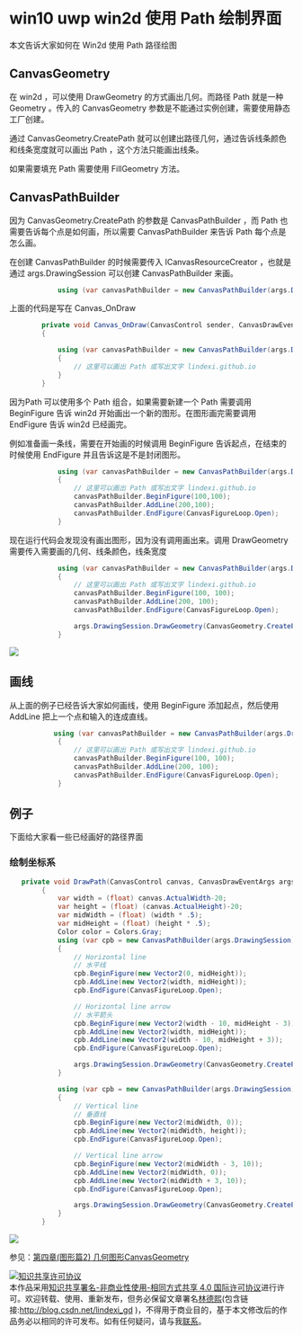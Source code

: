 
# win10 uwp win2d 使用 Path 绘制界面

本文告诉大家如何在 Win2d 使用 Path 路径绘图

<!--more-->


<!-- CreateTime:2018/8/10 19:17:19 -->

<!-- csdn -->
<div id="toc"></div>

<!-- 标签：win2d,uwp,渲染 -->

## CanvasGeometry

在 win2d ，可以使用 DrawGeometry 的方式画出几何。而路径 Path 就是一种 Geometry 。传入的 CanvasGeometry 参数是不能通过实例创建，需要使用静态工厂创建。

通过 CanvasGeometry.CreatePath 就可以创建出路径几何，通过告诉线条颜色和线条宽度就可以画出 Path ，这个方法只能画出线条。

如果需要填充 Path 需要使用 FillGeometry 方法。

## CanvasPathBuilder

因为 CanvasGeometry.CreatePath 的参数是 CanvasPathBuilder ，而 Path 也需要告诉每个点是如何画，所以需要 CanvasPathBuilder 来告诉 Path 每个点是怎么画。

在创建 CanvasPathBuilder 的时候需要传入 ICanvasResourceCreator ，也就是通过 args.DrawingSession 可以创建 CanvasPathBuilder 来画。

```csharp
            using (var canvasPathBuilder = new CanvasPathBuilder(args.DrawingSession))

```

上面的代码是写在 Canvas_OnDraw 

```csharp
        private void Canvas_OnDraw(CanvasControl sender, CanvasDrawEventArgs args)
        {

            using (var canvasPathBuilder = new CanvasPathBuilder(args.DrawingSession))
            {
                // 这里可以画出 Path 或写出文字 lindexi.github.io
            }
        }
```

因为Path 可以使用多个 Path 组合，如果需要新建一个 Path 需要调用 BeginFigure 告诉 win2d 开始画出一个新的图形。在图形画完需要调用 EndFigure 告诉 win2d 已经画完。

例如准备画一条线，需要在开始画的时候调用 BeginFigure 告诉起点，在结束的时候使用 EndFigure 并且告诉这是不是封闭图形。

```csharp
            using (var canvasPathBuilder = new CanvasPathBuilder(args.DrawingSession))
            {
                // 这里可以画出 Path 或写出文字 lindexi.github.io
                canvasPathBuilder.BeginFigure(100,100);
                canvasPathBuilder.AddLine(200,100);
                canvasPathBuilder.EndFigure(CanvasFigureLoop.Open);
            }
```

现在运行代码会发现没有画出图形，因为没有调用画出来。调用 DrawGeometry 需要传入需要画的几何、线条颜色，线条宽度

```csharp
            using (var canvasPathBuilder = new CanvasPathBuilder(args.DrawingSession))
            {
                // 这里可以画出 Path 或写出文字 lindexi.github.io
                canvasPathBuilder.BeginFigure(100, 100);
                canvasPathBuilder.AddLine(200, 100);
                canvasPathBuilder.EndFigure(CanvasFigureLoop.Open);

                args.DrawingSession.DrawGeometry(CanvasGeometry.CreatePath(canvasPathBuilder), Colors.Gray, 2);
            }
```

<!-- ![](image/win10 uwp win2d 使用 Path 绘制界面/win10 uwp win2d 使用 Path 绘制界面1.png) -->

![](http://cdn.lindexi.site/lindexi%2F20186691524212.jpg)

## 画线

从上面的例子已经告诉大家如何画线，使用 BeginFigure 添加起点，然后使用 AddLine 把上一个点和输入的连成直线。

```csharp
           using (var canvasPathBuilder = new CanvasPathBuilder(args.DrawingSession))
            {
                // 这里可以画出 Path 或写出文字 lindexi.github.io
                canvasPathBuilder.BeginFigure(100, 100);
                canvasPathBuilder.AddLine(200, 100);
                canvasPathBuilder.EndFigure(CanvasFigureLoop.Open);
            }
```

## 例子

下面给大家看一些已经画好的路径界面

### 绘制坐标系

```csharp
   private void DrawPath(CanvasControl canvas, CanvasDrawEventArgs args)
        {
            var width = (float) canvas.ActualWidth-20;
            var height = (float) (canvas.ActualHeight)-20;
            var midWidth = (float) (width * .5);
            var midHeight = (float) (height * .5);
            Color color = Colors.Gray;
            using (var cpb = new CanvasPathBuilder(args.DrawingSession))
            {
                // Horizontal line
                // 水平线
                cpb.BeginFigure(new Vector2(0, midHeight));
                cpb.AddLine(new Vector2(width, midHeight));
                cpb.EndFigure(CanvasFigureLoop.Open);

                // Horizontal line arrow
                // 水平箭头
                cpb.BeginFigure(new Vector2(width - 10, midHeight - 3));
                cpb.AddLine(new Vector2(width, midHeight));
                cpb.AddLine(new Vector2(width - 10, midHeight + 3));
                cpb.EndFigure(CanvasFigureLoop.Open);

                args.DrawingSession.DrawGeometry(CanvasGeometry.CreatePath(cpb), color,strokeWidth: 1);
            }

            using (var cpb = new CanvasPathBuilder(args.DrawingSession))
            {
                // Vertical line
                // 垂直线
                cpb.BeginFigure(new Vector2(midWidth, 0));
                cpb.AddLine(new Vector2(midWidth, height));
                cpb.EndFigure(CanvasFigureLoop.Open);

                // Vertical line arrow
                cpb.BeginFigure(new Vector2(midWidth - 3, 10));
                cpb.AddLine(new Vector2(midWidth, 0));
                cpb.AddLine(new Vector2(midWidth + 3, 10));
                cpb.EndFigure(CanvasFigureLoop.Open);

                args.DrawingSession.DrawGeometry(CanvasGeometry.CreatePath(cpb), color, 1);
            }
        }
```

<!-- ![](image/win10 uwp win2d 使用 Path 绘制界面/win10 uwp win2d 使用 Path 绘制界面0.png) -->

![](http://cdn.lindexi.site/lindexi%2F201866856257482.jpg)

参见：[第四章(图形篇2) 几何图形CanvasGeometry](https://zhuanlan.zhihu.com/p/39906163 )





<a rel="license" href="http://creativecommons.org/licenses/by-nc-sa/4.0/"><img alt="知识共享许可协议" style="border-width:0" src="https://licensebuttons.net/l/by-nc-sa/4.0/88x31.png" /></a><br />本作品采用<a rel="license" href="http://creativecommons.org/licenses/by-nc-sa/4.0/">知识共享署名-非商业性使用-相同方式共享 4.0 国际许可协议</a>进行许可。欢迎转载、使用、重新发布，但务必保留文章署名[林德熙](http://blog.csdn.net/lindexi_gd)(包含链接:http://blog.csdn.net/lindexi_gd )，不得用于商业目的，基于本文修改后的作品务必以相同的许可发布。如有任何疑问，请与我[联系](mailto:lindexi_gd@163.com)。